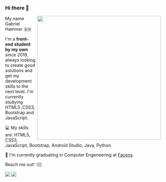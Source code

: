 ### Hi there 👋
<img src="https://raw.githubusercontent.com/GabrielHammermeister/GabrielHammermeister/main/me-vector.svg" width="400px" height="400px" align="right">

My name Gabriel Hammer 🇧🇷

I'm a **front-end student by my own** since 2019, always looking to create good solutions and get my development skills to the next level.
I'm currently studying HTML5 ,CSS3, Bootstrap and JavaScript.

💻 My skills are: HTML5, CSS3, JavaScript, Bootstrap, Android Studio, Java, Python.

💼 I'm currently graduating in Computer Engeneering at <a href="https://www.facens.br/home">Facens</a>.

Reach me out! 👇🏽

<p align="left">
  
  <a href="https://www.linkedin.com/in/lvisentin" alt="Linkedin">
  <img src="https://img.shields.io/badge/-Linkedin-0e76a8?style=for-the-badge&logo=Linkedin&logoColor=white&link=https://www.linkedin.com/in/iuricode" /></a>
  
  <a href="mailto:gabriel.hammer523@gmail.com" alt="Gmail">
  <img src="https://img.shields.io/badge/-Gmail-c14438?style=for-the-badge&logo=Gmail&logoColor=white&link=mailto:lvise.batista@gmail.com">
</p>  
